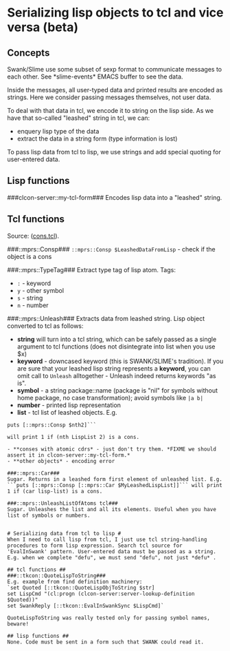 # Serializing lisp objects to tcl and vice versa (beta) #

## Concepts 

Swank/Slime use some subset of sexp format to communicate messages to each other. See \*slime-events\* EMACS buffer to see the data. 

Inside the messages, all user-typed data and printed results are encoded as strings. Here we consider passing messages themselves, not user data. 

To deal with that data in tcl, we encode it to string on the lisp side. As we have that so-called "leashed" string in tcl, we can: 

- enquery lisp type of the data
- extract the data in a string form (type information is lost)

To pass lisp data from tcl to lisp, we use strings and add special quoting for user-entered data.

## Lisp functions ##

###clcon-server::my-tcl-form###
Encodes lisp data into a "leashed" string. 

## Tcl functions ##
Source: ([cons.tcl](../cons.tcl)). 

###::mprs::Consp###
```::mprs::Consp $LeashedDataFromLisp``` - check if the object is a cons

###::mprs::TypeTag###
Extract type tag of lisp atom. 
Tags:

- ```:``` - keyword
- ```y``` - other symbol 
- ```s``` - string
- ```n``` - number

###::mprs::Unleash###
Extracts data from leashed string. Lisp object converted to tcl as follows:

- **string** will turn into a tcl string, which can be safely passed as a single argument to tcl functions (does not disintegrate into list when you use $x)
- **keyword** - downcased keyword (this is SWANK/SLIME's tradition). If you are sure that your leashed lisp string represents a **keyword**, you can omit call to ```Unleash``` alltogether - Unleash indeed returns keywords "as is".
- **symbol** - a string package::name (package is "nil" for symbols without home package, no case transformation); avoid symbols like ```|a b|```
- **number** - printed lisp representation
- **list** - tcl list of leashed objects. E.g. 

```set nth2 [lindex [::mprs::Unleash $LeashedLispList] 2]
puts [::mprs::Consp $nth2]``` 

will print 1 if (nth LispList 2) is a cons. 

- **conses with atomic cdrs* - just don't try them. *FIXME we should assert it in clcon-server::my-tcl-form.* 
- **other objects* - encoding error 

###::mprs::Car###
Sugar. Returns in a leashed form first element of unleashed list. E.g. ```puts [::mprs::Consp [::mprs::Car $MyLeashedLispList]]``` will print 1 if (car lisp-list) is a cons. 

###::mprs::UnleashListOfAtoms tcl###
Sugar. Unleashes the list and all its elements. Useful when you have list of symbols or numbers.


# Serializing data from tcl to lisp #
When I need to call lisp from tcl, I just use tcl string-handling procedures to form lisp expression. Search tcl source for 'EvalInSwank' pattern. User-entered data must be passed as a string. E.g. when we complete "defu", we must send "defu", not just *defu* . 

## tcl functions ##
###::tkcon::QuoteLispToString###
E.g. example from find definition machinery: 
`set Quoted [::tkcon::QuoteLispObjToString $str]
set LispCmd "(cl:progn (clcon-server:server-lookup-definition $Quoted))"
set SwankReply [::tkcon::EvalInSwankSync $LispCmd]`

QuoteLispToString was really tested only for passing symbol names, beware!

## lisp functions ##
None. Code must be sent in a form such that SWANK could read it.

